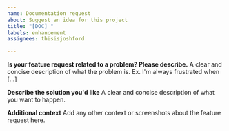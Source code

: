 ```yaml
---
name: Documentation request
about: Suggest an idea for this project
title: "[DOC] "
labels: enhancement
assignees: thisisjoshford

---
```


**Is your feature request related to a problem? Please describe.**
A clear and concise description of what the problem is. Ex. I'm always frustrated when [...]

**Describe the solution you'd like**
A clear and concise description of what you want to happen.

**Additional context**
Add any other context or screenshots about the feature request here.
